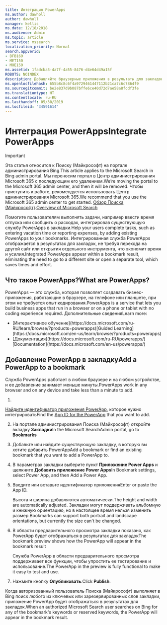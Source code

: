 ```yaml
---
title: Интеграция PowerApps
ms.author: dawholl
author: dawholl
manager: kellis
ms.date: 12/18/2018
ms.audience: Admin
ms.topic: article
ms.service: mssearch
localization_priority: Normal
search.appverid:
- BFB160
- MET150
- MOE150
ms.assetid: 1fadcba3-4a7f-4a55-8476-d4e64d49a15f
ROBOTS: NOINDEX
description: Добавляйте браузерные приложения в результаты для закладок в Поиске (Майкрософт)
ms.openlocfilehash: 655b8c8c6f4a9729461447112b21ca7c6c7864f9
ms.sourcegitcommit: be2e837d9b087bffe6ce40d72d7ae58a8fcdf3fe
ms.translationtype: HT
ms.contentlocale: ru-RU
ms.lasthandoff: 05/30/2019
ms.locfileid: "34591614"
---
```

# <a name="integrate-powerapps"></a><span data-ttu-id="e865c-103">Интеграция PowerApps</span><span class="sxs-lookup"><span data-stu-id="e865c-103">Integrate PowerApps</span></span>

> [!IMPORTANT]
> <span data-ttu-id="e865c-104">Эта статья относится к Поиску (Майкрософт) на портале администрирования Bing.</span><span class="sxs-lookup"><span data-stu-id="e865c-104">This article applies to the Microsoft Search in Bing admin portal.</span></span> <span data-ttu-id="e865c-105">Мы переносим портал в Центр администрирования Microsoft 365 с последующим его удалением.</span><span class="sxs-lookup"><span data-stu-id="e865c-105">We’re moving the portal to the Microsoft 365 admin center, and then it will be removed.</span></span> <span data-ttu-id="e865c-106">Чтобы приступить к работе, рекомендуется использовать Центр администрирования Microsoft 365.</span><span class="sxs-lookup"><span data-stu-id="e865c-106">We recommend that you use the Microsoft 365 admin center to get started.</span></span> <span data-ttu-id="e865c-107">[Обзор Поиска (Майкрософт)](overview-microsoft-search.md).</span><span class="sxs-lookup"><span data-stu-id="e865c-107">[Overview of Microsoft Search](overview-microsoft-search.md)</span></span>
    
<span data-ttu-id="e865c-108">Помогите пользователям выполнять задачи, например ввести время отпуска или сообщить о расходах, интегрировав существующую службу PowerApps в закладки.</span><span class="sxs-lookup"><span data-stu-id="e865c-108">Help your users complete tasks, such as entering vacation time or reporting expenses, by adding existing PowerApps to your bookmarks.</span></span> <span data-ttu-id="e865c-109">Интегрированная служба PowerApps отображается в результатах для закладок, не требуя перехода на другой сайт или открытия отдельного инструмента, что экономит время и усилия.</span><span class="sxs-lookup"><span data-stu-id="e865c-109">Integrated PowerApps appear within a bookmark result, eliminating the need to go to a different site or open a separate tool, which saves times and effort.</span></span>
  
## <a name="what-are-powerapps"></a><span data-ttu-id="e865c-110">Что такое PowerApps?</span><span class="sxs-lookup"><span data-stu-id="e865c-110">What are PowerApps?</span></span>

<span data-ttu-id="e865c-111">PowerApps — это служба, которая позволяет создавать бизнес-приложения, работающие в браузере, на телефоне или планшете, при этом не требуется опыт кодирования.</span><span class="sxs-lookup"><span data-stu-id="e865c-111">PowerApps is a service that lets you build business apps that run in a browser or on a phone or tablet with no coding experience required.</span></span> <span data-ttu-id="e865c-112">Дополнительные сведения</span><span class="sxs-lookup"><span data-stu-id="e865c-112">Learn more:</span></span>
  
- <span data-ttu-id="e865c-113">
  [Интерактивное обучение](https://docs.microsoft.com/ru-RU/learn/browse/?products=powerapps)</span><span class="sxs-lookup"><span data-stu-id="e865c-113">[Guided Learning](https://docs.microsoft.com/en-us/learn/browse/?products=powerapps)</span></span>
    
- <span data-ttu-id="e865c-114">
  [Документация](https://docs.microsoft.com/ru-RU/powerapps/)</span><span class="sxs-lookup"><span data-stu-id="e865c-114">[Documentation](https://docs.microsoft.com/en-us/powerapps/)</span></span>
    
## <a name="add-a-powerapp-to-a-bookmark"></a><span data-ttu-id="e865c-115">Добавление PowerApp в закладку</span><span class="sxs-lookup"><span data-stu-id="e865c-115">Add a PowerApp to a bookmark</span></span>

<span data-ttu-id="e865c-116">Служба PowerApps работает в любом браузере и на любом устройстве, и ее добавление занимает меньше минуты.</span><span class="sxs-lookup"><span data-stu-id="e865c-116">PowerApps work in any browser and on any device and take less than a minute to add.</span></span>
  
1. <span data-ttu-id="e865c-117">
  [Найдите идентификатор приложения PowerApp](https://docs.microsoft.com/ru-RU/powerapps/maker/canvas-apps/get-sessionid#get-an-app-id), которое нужно интегрировать</span><span class="sxs-lookup"><span data-stu-id="e865c-117">Find the [App ID for the PowerApp](https://docs.microsoft.com/en-us/powerapps/maker/canvas-apps/get-sessionid#get-an-app-id) that you want to add.</span></span> 
    
2. <span data-ttu-id="e865c-118">На портале администрирования Поиска (Майкрософт) откройте вкладку **Закладки**</span><span class="sxs-lookup"><span data-stu-id="e865c-118">In the Microsoft SearchAdmin portal, go to **Bookmarks**</span></span>
    
3. <span data-ttu-id="e865c-119">Добавьте или найдите существующую закладку, в которую вы хотите добавить PowerApp</span><span class="sxs-lookup"><span data-stu-id="e865c-119">Add a bookmark or find an existing bookmark that you want to add a PowerApp to.</span></span>
    
4. <span data-ttu-id="e865c-120">В параметрах закладки выберите пункт **Приложение Power Apps** и щелкните **Добавить приложение Power Apps**</span><span class="sxs-lookup"><span data-stu-id="e865c-120">In Bookmark settings, select Power App, and then Add a Power App.</span></span>
    
5. <span data-ttu-id="e865c-121">Введите или вставьте идентификатор приложения</span><span class="sxs-lookup"><span data-stu-id="e865c-121">Enter or paste the App ID.</span></span>
    
    <span data-ttu-id="e865c-122">Высота и ширина добавляются автоматически.</span><span class="sxs-lookup"><span data-stu-id="e865c-122">The height and width are automatically adjusted.</span></span> <span data-ttu-id="e865c-123">Закладки могут поддерживать альбомную и книжную ориентацию, но в настоящее время нельзя изменить размер.</span><span class="sxs-lookup"><span data-stu-id="e865c-123">Bookmarks can support both portrait and landscape orientations, but currently the size can't be changed.</span></span>
    
6. <span data-ttu-id="e865c-124">В области предварительного просмотра закладки показано, как PowerApp будет отображаться в результатах для закладок</span><span class="sxs-lookup"><span data-stu-id="e865c-124">The bookmark preview shows how the PowerApp will appear in the bookmark result</span></span>
    
    <span data-ttu-id="e865c-125">Служба PowerApp в области предварительного просмотра поддерживает все функции, чтобы упростить ее тестирование и использование.</span><span class="sxs-lookup"><span data-stu-id="e865c-125">The PowerApp in the preview is fully functional to make it easy to test and use.</span></span>
    
7. <span data-ttu-id="e865c-126">Нажмите кнопку **Опубликовать**.</span><span class="sxs-lookup"><span data-stu-id="e865c-126">Click **Publish**.</span></span>
    
<span data-ttu-id="e865c-127">Когда авторизованный пользователь Поиска (Майкрософт) выполняет в Bing поиск любого из ключевых или зарезервированных слов закладки, приложение PowerApp будет отображаться в результатах для закладок.</span><span class="sxs-lookup"><span data-stu-id="e865c-127">When an authorized Microsoft Search user searches on Bing for any of the bookmark's keywords or reserved keywords, the PowerApp will appear in the bookmark result.</span></span>

  

